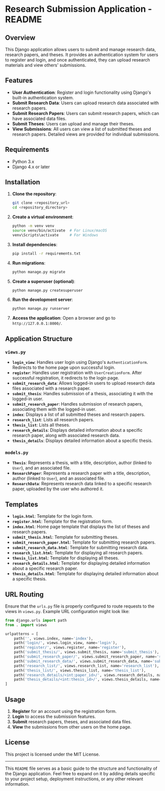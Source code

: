 # Research Submission Application - README

## Overview
This Django application allows users to submit and manage research data, research papers, and theses. It provides an authentication system for users to register and login, and once authenticated, they can upload research materials and view others' submissions.

## Features
- **User Authentication**: Register and login functionality using Django's built-in authentication system.
- **Submit Research Data**: Users can upload research data associated with research papers.
- **Submit Research Papers**: Users can submit research papers, which can have associated data files.
- **Submit Theses**: Users can upload and manage their theses.
- **View Submissions**: All users can view a list of submitted theses and research papers. Detailed views are provided for individual submissions.

## Requirements
- Python 3.x
- Django 4.x or later

## Installation
1. **Clone the repository**:
   ```bash
   git clone <repository_url>
   cd <repository_directory>
   ```

2. **Create a virtual environment**:
   ```bash
   python -m venv venv
   source venv/bin/activate  # For Linux/macOS
   venv\Scripts\activate     # For Windows
   ```

3. **Install dependencies**:
   ```bash
   pip install -r requirements.txt
   ```

4. **Run migrations**:
   ```bash
   python manage.py migrate
   ```

5. **Create a superuser (optional)**:
   ```bash
   python manage.py createsuperuser
   ```

6. **Run the development server**:
   ```bash
   python manage.py runserver
   ```

7. **Access the application**:
   Open a browser and go to `http://127.0.0.1:8000/`.

## Application Structure

### `views.py`
- **`login_view`**: Handles user login using Django's `AuthenticationForm`. Redirects to the home page upon successful login.
- **`register`**: Handles user registration with `UserCreationForm`. After successful registration, it redirects to the login page.
- **`submit_research_data`**: Allows logged-in users to upload research data files associated with a research paper.
- **`submit_thesis`**: Handles submission of a thesis, associating it with the logged-in user.
- **`submit_research_paper`**: Handles submission of research papers, associating them with the logged-in user.
- **`index`**: Displays a list of all submitted theses and research papers.
- **`research_list`**: Lists all research papers.
- **`thesis_list`**: Lists all theses.
- **`research_details`**: Displays detailed information about a specific research paper, along with associated research data.
- **`thesis_details`**: Displays detailed information about a specific thesis.

### `models.py`
- **`Thesis`**: Represents a thesis, with a title, description, author (linked to `User`), and an associated file.
- **`ResearchPaper`**: Represents a research paper with a title, description, author (linked to `User`), and an associated file.
- **`ResearchData`**: Represents research data linked to a specific research paper, uploaded by the user who authored it.

## Templates
- **`login.html`**: Template for the login form.
- **`register.html`**: Template for the registration form.
- **`index.html`**: Home page template that displays the list of theses and research papers.
- **`submit_thesis.html`**: Template for submitting theses.
- **`submit_research_paper.html`**: Template for submitting research papers.
- **`submit_research_data.html`**: Template for submitting research data.
- **`research_list.html`**: Template for displaying all research papers.
- **`thesis_list.html`**: Template for displaying all theses.
- **`research_details.html`**: Template for displaying detailed information about a specific research paper.
- **`thesis_details.html`**: Template for displaying detailed information about a specific thesis.

## URL Routing
Ensure that the `urls.py` file is properly configured to route requests to the views in `views.py`. Example URL configuration might look like:

```python
from django.urls import path
from . import views

urlpatterns = [
    path('', views.index, name='index'),
    path('login/', views.login_view, name='login'),
    path('register/', views.register, name='register'),
    path('submit_thesis/', views.submit_thesis, name='submit_thesis'),
    path('submit_research_paper/', views.submit_research_paper, name='submit_research_paper'),
    path('submit_research_data/', views.submit_research_data, name='submit_research_data'),
    path('research_list/', views.research_list, name='research_list'),
    path('thesis_list/', views.thesis_list, name='thesis_list'),
    path('research_details/<int:paper_id>/', views.research_details, name='research_details'),
    path('thesis_details/<int:thesis_id>/', views.thesis_details, name='thesis_details'),
]
```

## Usage
1. **Register** for an account using the registration form.
2. **Login** to access the submission features.
3. **Submit** research papers, theses, and associated data files.
4. **View** the submissions from other users on the home page.

## License
This project is licensed under the MIT License.

---

This `README` file serves as a basic guide to the structure and functionality of the Django application. Feel free to expand on it by adding details specific to your project setup, deployment instructions, or any other relevant information.
